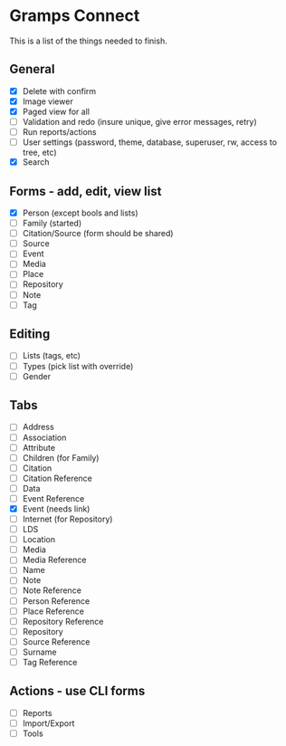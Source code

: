 Gramps Connect
==============

This is a list of the things needed to finish.

General
-------
- [x] Delete with confirm
- [x] Image viewer
- [x] Paged view for all
- [ ] Validation and redo (insure unique, give error messages, retry)
- [ ] Run reports/actions
- [ ] User settings (password, theme, database, superuser, rw, access to tree, etc)
- [x] Search

Forms - add, edit, view list
-----------------
- [x] Person (except bools and lists)
- [ ] Family (started)
- [ ] Citation/Source (form should be shared)
- [ ] Source
- [ ] Event
- [ ] Media
- [ ] Place
- [ ] Repository
- [ ] Note
- [ ] Tag

Editing
-------
- [ ] Lists (tags, etc)
- [ ] Types (pick list with override)
- [ ] Gender

Tabs
------
- [ ] Address
- [ ] Association
- [ ] Attribute
- [ ] Children (for Family)
- [ ] Citation
- [ ] Citation Reference
- [ ] Data
- [ ] Event Reference
- [x] Event (needs link)
- [ ] Internet (for Repository)
- [ ] LDS
- [ ] Location
- [ ] Media
- [ ] Media Reference
- [ ] Name
- [ ] Note
- [ ] Note Reference
- [ ] Person Reference
- [ ] Place Reference
- [ ] Repository Reference
- [ ] Repository
- [ ] Source Reference
- [ ] Surname
- [ ] Tag Reference

Actions - use CLI forms
-------
- [ ] Reports
- [ ] Import/Export
- [ ] Tools
